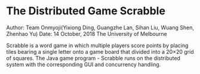 # The Distributed Game Scrabble

Author: Team Onmyoji(Yixiong Ding, Guangzhe Lan, Sihan Liu, Wuang Shen, Zhenhao Yu)
Date: 14 October, 2018
The University of Melbourne 

Scrabble is a word game in which multiple players score points by placing tiles bearing a single letter onto a game board that divided into a 20×20 grid of squares. The Java game program - Scrabble runs on the distributed system with the corresponding GUI and concurrency handling. 
